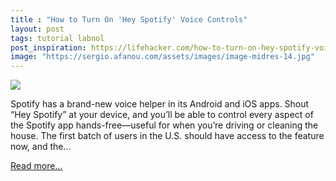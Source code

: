 ```yaml
---
title : "How to Turn On 'Hey Spotify' Voice Controls"
layout: post
tags: tutorial labnol
post_inspiration: https://lifehacker.com/how-to-turn-on-hey-spotify-voice-controls-1846666076
image: "https://sergio.afanou.com/assets/images/image-midres-14.jpg"
---
```


<img src="https://i.kinja-img.com/gawker-media/image/upload/s--t2J0H9RO--/c_fit,fl_progressive,q_80,w_636/shqnl42gmabvpifro6cm.jpg" /><p>Spotify has a brand-new voice helper in its Android and iOS apps. Shout “Hey Spotify” at your device, and you’ll be able to control every aspect of the Spotify app hands-free—useful for when you’re driving or cleaning the house. The first batch of users in the U.S. should have access to the feature now, and the…</p><p><a href="https://lifehacker.com/how-to-turn-on-hey-spotify-voice-controls-1846666076">Read more...</a></p>